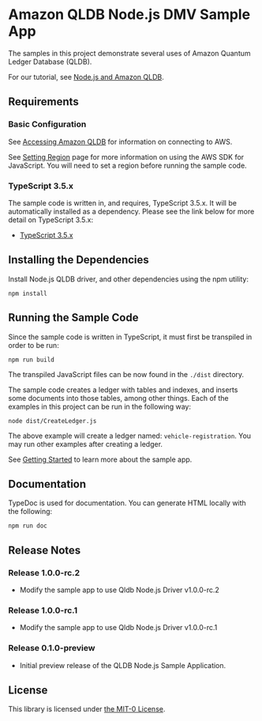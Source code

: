 # Amazon QLDB Node.js DMV Sample App

The samples in this project demonstrate several uses of Amazon Quantum Ledger Database (QLDB).

For our tutorial, see [Node.js and Amazon QLDB](https://docs.aws.amazon.com/qldb/latest/developerguide/getting-started.nodejs.html).

## Requirements

### Basic Configuration

See [Accessing Amazon QLDB](https://docs.aws.amazon.com/qldb/latest/developerguide/accessing.html) for information on connecting to AWS.

See [Setting Region](https://docs.aws.amazon.com/sdk-for-javascript/v2/developer-guide/setting-region.html) page for more information on using the AWS SDK for JavaScript. You will need to set a region before running the sample code.

### TypeScript 3.5.x

The sample code is written in, and requires, TypeScript 3.5.x. It will be automatically installed as a dependency. 
Please see the link below for more detail on TypeScript 3.5.x:

* [TypeScript 3.5.x](https://www.npmjs.com/package/typescript)

## Installing the Dependencies

Install Node.js QLDB driver, and other dependencies using the npm utility:

```
npm install
```

## Running the Sample Code

Since the sample code is written in TypeScript, it must first be transpiled in order to be run:

```
npm run build
```

The transpiled JavaScript files can be now found in the `./dist` directory.

The sample code creates a ledger with tables and indexes, and inserts some documents into those tables,
among other things. Each of the examples in this project can be run in the following way:

```
node dist/CreateLedger.js
```

The above example will create a ledger named: `vehicle-registration`. 
You may run other examples after creating a ledger.

See [Getting Started](https://docs.aws.amazon.com/qldb/latest/developerguide/getting-started.nodejs.html) to learn more about the sample app.

## Documentation 

TypeDoc is used for documentation. You can generate HTML locally with the following:

```
npm run doc
```

## Release Notes

### Release 1.0.0-rc.2

* Modify the sample app to use Qldb Node.js Driver v1.0.0-rc.2

### Release 1.0.0-rc.1

* Modify the sample app to use Qldb Node.js Driver v1.0.0-rc.1

### Release 0.1.0-preview

* Initial preview release of the QLDB Node.js Sample Application.

## License

This library is licensed under [the MIT-0 License](https://github.com/aws/mit-0).
